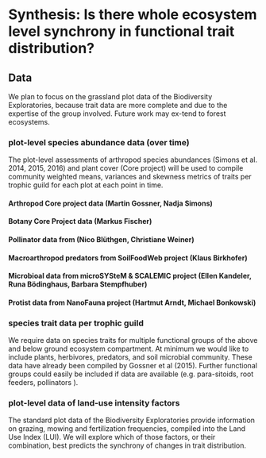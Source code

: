 # Synthesis: Is there whole ecosystem level synchrony in functional trait distribution?

## Data

We plan to focus on the grassland plot data of the Biodiversity Exploratories, because trait data are more complete and due to the expertise of the group involved. Future work may ex-tend to forest ecosystems.

### plot-level species abundance data (over time)

The plot-level assessments of arthropod species abundances (Simons et al. 2014, 2015, 2016) and plant cover (Core project) will be used to compile community weighted means, variances and skewness metrics of traits per trophic guild for each plot at each point in time.

#### Arthropod Core project data (Martin Gossner, Nadja Simons)

#### Botany Core Project data (Markus Fischer)

#### Pollinator data from (Nico Blüthgen, Christiane Weiner)

#### Macroarthropod predators from SoilFoodWeb project (Klaus Birkhofer)

#### Microbioal data from microSYSteM & SCALEMIC project (Ellen Kandeler, Runa Bödinghaus, Barbara Stempfhuber)

#### Protist data from NanoFauna project (Hartmut Arndt, Michael Bonkowski)



### species trait data per trophic guild

We require data on species traits for multiple functional groups of the above and below ground ecosystem compartment. At minimum we would like to include plants, herbivores, predators, and soil microbial community. These data have already been compiled by Gossner et al (2015). Further functional groups could easily be included if data are available (e.g. para-sitoids, root feeders, pollinators ).



### plot-level data of land-use intensity factors 

The standard plot data of the Biodiversity Exploratories provide information on grazing, mowing and fertilization frequencies, compiled into the Land Use Index (LUI). We will explore which of those factors, or their combination, best predicts the synchrony of changes in trait distribution.

